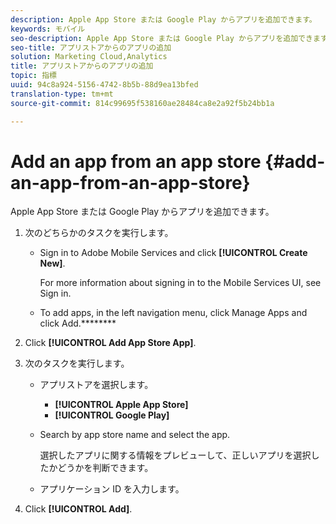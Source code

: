 ```yaml
---
description: Apple App Store または Google Play からアプリを追加できます。
keywords: モバイル
seo-description: Apple App Store または Google Play からアプリを追加できます。
seo-title: アプリストアからのアプリの追加
solution: Marketing Cloud,Analytics
title: アプリストアからのアプリの追加
topic: 指標
uuid: 94c8a924-5156-4742-8b5b-88d9ea13bfed
translation-type: tm+mt
source-git-commit: 814c99695f538160ae28484ca8e2a92f5b24bb1a

---
```



# Add an app from an app store {#add-an-app-from-an-app-store}

Apple App Store または Google Play からアプリを追加できます。

1. 次のどちらかのタスクを実行します。

   * Sign in to Adobe Mobile Services and click **[!UICONTROL Create New]**.

      For more information about signing in to the Mobile Services UI, see Sign in.[](/help/using/gs/gs-signin.md)

   * To add apps, in the left navigation menu, click Manage Apps and click Add.********

1. Click **[!UICONTROL Add App Store App]**.
1. 次のタスクを実行します。

   * アプリストアを選択します。
      * **[!UICONTROL Apple App Store]**
      * **[!UICONTROL Google Play]**
   * Search by app store name and select the app.

      選択したアプリに関する情報をプレビューして、正しいアプリを選択したかどうかを判断できます。

   * アプリケーション ID を入力します。


1. Click **[!UICONTROL Add]**.
